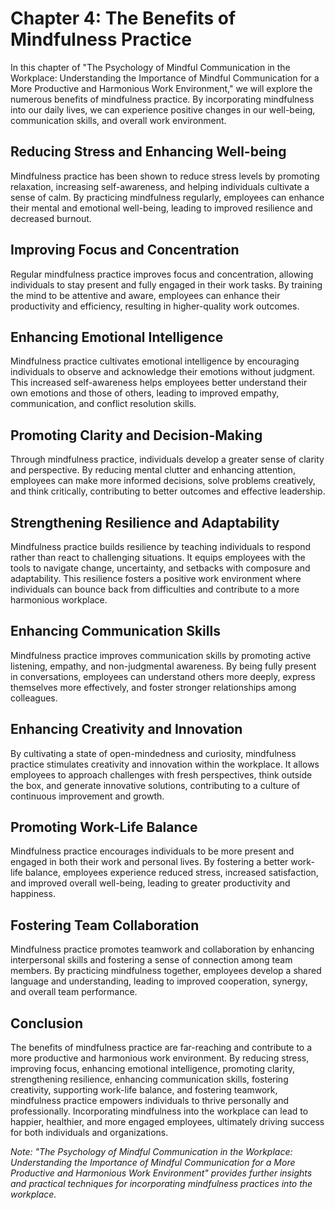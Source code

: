 Chapter 4: The Benefits of Mindfulness Practice
===============================================

In this chapter of "The Psychology of Mindful Communication in the Workplace: Understanding the Importance of Mindful Communication for a More Productive and Harmonious Work Environment," we will explore the numerous benefits of mindfulness practice. By incorporating mindfulness into our daily lives, we can experience positive changes in our well-being, communication skills, and overall work environment.

Reducing Stress and Enhancing Well-being
----------------------------------------

Mindfulness practice has been shown to reduce stress levels by promoting relaxation, increasing self-awareness, and helping individuals cultivate a sense of calm. By practicing mindfulness regularly, employees can enhance their mental and emotional well-being, leading to improved resilience and decreased burnout.

Improving Focus and Concentration
---------------------------------

Regular mindfulness practice improves focus and concentration, allowing individuals to stay present and fully engaged in their work tasks. By training the mind to be attentive and aware, employees can enhance their productivity and efficiency, resulting in higher-quality work outcomes.

Enhancing Emotional Intelligence
--------------------------------

Mindfulness practice cultivates emotional intelligence by encouraging individuals to observe and acknowledge their emotions without judgment. This increased self-awareness helps employees better understand their own emotions and those of others, leading to improved empathy, communication, and conflict resolution skills.

Promoting Clarity and Decision-Making
-------------------------------------

Through mindfulness practice, individuals develop a greater sense of clarity and perspective. By reducing mental clutter and enhancing attention, employees can make more informed decisions, solve problems creatively, and think critically, contributing to better outcomes and effective leadership.

Strengthening Resilience and Adaptability
-----------------------------------------

Mindfulness practice builds resilience by teaching individuals to respond rather than react to challenging situations. It equips employees with the tools to navigate change, uncertainty, and setbacks with composure and adaptability. This resilience fosters a positive work environment where individuals can bounce back from difficulties and contribute to a more harmonious workplace.

Enhancing Communication Skills
------------------------------

Mindfulness practice improves communication skills by promoting active listening, empathy, and non-judgmental awareness. By being fully present in conversations, employees can understand others more deeply, express themselves more effectively, and foster stronger relationships among colleagues.

Enhancing Creativity and Innovation
-----------------------------------

By cultivating a state of open-mindedness and curiosity, mindfulness practice stimulates creativity and innovation within the workplace. It allows employees to approach challenges with fresh perspectives, think outside the box, and generate innovative solutions, contributing to a culture of continuous improvement and growth.

Promoting Work-Life Balance
---------------------------

Mindfulness practice encourages individuals to be more present and engaged in both their work and personal lives. By fostering a better work-life balance, employees experience reduced stress, increased satisfaction, and improved overall well-being, leading to greater productivity and happiness.

Fostering Team Collaboration
----------------------------

Mindfulness practice promotes teamwork and collaboration by enhancing interpersonal skills and fostering a sense of connection among team members. By practicing mindfulness together, employees develop a shared language and understanding, leading to improved cooperation, synergy, and overall team performance.

Conclusion
----------

The benefits of mindfulness practice are far-reaching and contribute to a more productive and harmonious work environment. By reducing stress, improving focus, enhancing emotional intelligence, promoting clarity, strengthening resilience, enhancing communication skills, fostering creativity, supporting work-life balance, and fostering teamwork, mindfulness practice empowers individuals to thrive personally and professionally. Incorporating mindfulness into the workplace can lead to happier, healthier, and more engaged employees, ultimately driving success for both individuals and organizations.

*Note: "The Psychology of Mindful Communication in the Workplace: Understanding the Importance of Mindful Communication for a More Productive and Harmonious Work Environment" provides further insights and practical techniques for incorporating mindfulness practices into the workplace.*

